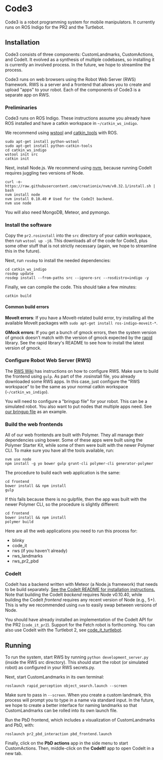 # Code3
Code3 is a robot programming system for mobile manipulators.
It currently runs on ROS Indigo for the PR2 and the Turtlebot.

## Installation
Code3 consists of three components: CustomLandmarks, CustomActions, and CodeIt.
It evolved as a synthesis of multiple codebases, so installing it is currently an involved process.
In the future, we hope to streamline the process.

Code3 runs on web browsers using the Robot Web Server (RWS) framework.
RWS is a server and a frontend that allows you to create and upload "apps" to your robot.
Each of the components of Code3 is a separate app on RWS.

### Preliminaries
Code3 runs on ROS Indigo.
These instructions assume you already have ROS installed and have a catkin workspace in `~/catkin_ws_indigo`.

We recommend using [wstool](http://wiki.ros.org/wstool) and [catkin_tools](https://catkin-tools.readthedocs.io/en/latest/) with ROS.
```
sudo apt-get install python-wstool
sudo apt-get install python-catkin-tools
cd catkin_ws_indigo
wstool init src
catkin init
```

Next, install Node.js.
We recommend using [nvm](https://github.com/creationix/nvm), because running CodeIt requires juggling two versions of Node.
```
curl -o- https://raw.githubusercontent.com/creationix/nvm/v0.32.1/install.sh | bash
nvm install node
nvm install 0.10.40 # Used for the CodeIt backend.
nvm use node
```

You will also need MongoDB, Meteor, and pymongo.

### Install the software
Copy the `pr2.rosinstall` into the `src` directory of your catkin workspace, then run `wstool up -j8`.
This downloads all of the code for Code3, plus some other stuff that is not strictly necessary (again, we hope to streamline this in the future).

Next, run `rosdep` to install the needed dependencies:
```
cd catkin_ws_indigo
rosdep update
rosdep install --from-paths src --ignore-src --rosdistro=indigo -y
```

Finally, we can compile the code.
This should take a few minutes:
```
catkin build
```

#### Common build errors
**MoveIt errors**:
If you have a MoveIt-related build error, try installing all the available MoveIt packages with `sudo apt-get install ros-indigo-moveit-*`.

**GMock errors**:
If you get a bunch of gmock errors, then the system version of gmock doesn't match with the version of gmock expected by the [rapid](https://github.com/jstnhuang/rapid) library.
See the rapid library's README to see how to install the latest version of gmock.

### Configure Robot Web Server (RWS)
The [RWS Wiki](https://github.com/hcrlab/rws/wiki) has instructions on how to configure RWS.
Make sure to build the frontend using `gulp`.
As part of the .rosinstall file, you already downloaded some RWS apps.
In this case, just configure the "RWS workspace" to be the same as your normal catkin workspace (`~/catkin_ws_indigo`).

You will need to configure a "bringup file" for your robot.
This can be a simulated robot.
You also want to put nodes that multiple apps need.
See [our bringup file](https://github.com/hcrlab/rws/blob/master/launch/rws.launch) as an example.

### Build the web frontends
All of our web frontends are built with Polymer.
They all manage their dependencies using bower.
Some of these apps were built using the Polymer Starter Kit, while some of them were built with the newer Polymer CLI.
To make sure you have all the tools available, run:
```
nvm use node
npm install -g yo bower gulp grunt-cli polymer-cli generator-polymer
```

The procedure to build each web application is the same:
```
cd frontend
bower install && npm install
gulp
```

If this fails because there is no gulpfile, then the app was built with the newer Polymer CLI, so the procedure is slightly different:
```
cd frontend
bower install && npm install
polymer build
```

Here are all the web applications you need to run this process for:
- blinky
- code_it
- rws (if you haven't already)
- rws_landmarks
- rws_pr2_pbd

### CodeIt
CodeIt has a backend written with Meteor (a Node.js framework) that needs to be build separately.
[See the CodeIt README for installation instructions.](https://github.com/hcrlab/code_it)
Note that building the CodeIt *backend* requires Node v0.10.40, while building the CodeIt *frontend* requires any recent version of Node (e.g., 5+).
This is why we recommended using `nvm` to easily swap between versions of Node.

You should have already installed an implementation of the CodeIt API for the PR2 (`code_it_pr2`).
Support for the Fetch robot is forthcoming.
You can also use CodeIt with the Turtlebot 2, see [code_it_turtlebot](https://github.com/hcrlab/code_it_turtlebot).

## Running
To run the system, start RWS by running `python development_server.py` (inside the RWS src directory).
This should start the robot (or simulated robot) as configured in your RWS secrets.py.

Next, start CustomLandmarks in its own terminal:
```
roslaunch rapid_perception object_search.launch --screen
```

Make sure to pass in `--screen`.
When you create a custom landmark, this process will prompt you to type in a name via standard input.
In the future, we hope to create a better interface for naming landmarks so that CustomLandmarks can be rolled into its own launch file.

Run the PbD frontend, which includes a visualization of CustomLandmarks and PbD, with:
```
roslaunch pr2_pbd_interaction pbd_frontend.launch
```

Finally, click on the **PbD actions** app in the side menu to start CustomActions.
Then, middle-click on the **CodeIt!** app to open CodeIt in a new tab.
